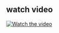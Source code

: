 ## watch video
[![Watch the video](https://i.ytimg.com/vi/xEatM8fDtkk/hqdefault.jpg?sqp=-oaymwE2CPYBEIoBSFXyq4qpAygIARUAAIhCGAFwAcABBvABAfgB_gmAAtAFigIMCAAQARhOIGEoZTAP&amp;rs=AOn4CLDPjrk7KFTIiUDdU0m4PL6Edb-bRw)](https://www.youtube.com/watch?v=xEatM8fDtkk&ab_channel=saddybee)
